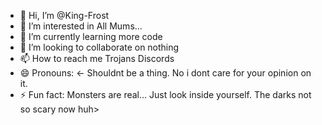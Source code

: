 - 👋 Hi, I’m @King-Frost
- 👀 I’m interested in All Mums...
- 🌱 I’m currently learning more code
- 💞️ I’m looking to collaborate on nothing
- 📫 How to reach me Trojans Discords
- 😄 Pronouns: <- Shouldnt be a thing. No i dont care for your opinion on it.
- ⚡ Fun fact: Monsters are real... Just look inside yourself. The darks not so scary now huh>

<!---
King-Frost/King-Frost is a ✨ special ✨ repository because its `README.md` (this file) appears on your GitHub profile.
You can click the Preview link to take a look at your changes.
--->
